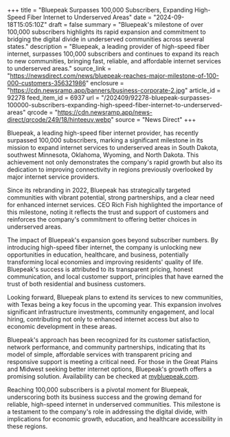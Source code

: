+++
title = "Bluepeak Surpasses 100,000 Subscribers, Expanding High-Speed Fiber Internet to Underserved Areas"
date = "2024-09-18T15:05:10Z"
draft = false
summary = "Bluepeak's milestone of over 100,000 subscribers highlights its rapid expansion and commitment to bridging the digital divide in underserved communities across several states."
description = "Bluepeak, a leading provider of high-speed fiber internet, surpasses 100,000 subscribers and continues to expand its reach to new communities, bringing fast, reliable, and affordable internet services to underserved areas."
source_link = "https://newsdirect.com/news/bluepeak-reaches-major-milestone-of-100-000-customers-356321986"
enclosure = "https://cdn.newsramp.app/banners/business-corporate-2.jpg"
article_id = 92278
feed_item_id = 6937
url = "/202409/92278-bluepeak-surpasses-100000-subscribers-expanding-high-speed-fiber-internet-to-underserved-areas"
qrcode = "https://cdn.newsramp.app/news-direct/qrcode/249/18/hinteeuv.webp"
source = "News Direct"
+++

<p>Bluepeak, a leading high-speed fiber internet provider, has recently surpassed 100,000 subscribers, marking a significant milestone in its mission to expand internet services to underserved areas in South Dakota, southwest Minnesota, Oklahoma, Wyoming, and North Dakota. This achievement not only demonstrates the company's rapid growth but also its dedication to improving connectivity in regions previously overlooked by major internet service providers.</p><p>Since its rebranding in 2022, Bluepeak has strategically targeted communities with vibrant potential, strong partnerships, and a clear need for enhanced internet services. CEO Rich Fish highlighted the importance of this milestone, noting it reflects the trust and support of customers and reinforces the company's commitment to offering better choices in underserved areas.</p><p>The impact of Bluepeak's expansion goes beyond subscriber numbers. By introducing high-speed fiber internet, the company is unlocking new opportunities in education, healthcare, and business, potentially transforming local economies and improving residents' quality of life. Bluepeak's success is attributed to its transparent pricing, honest communication, and local customer support, principles that have earned the trust of both residential and business customers.</p><p>Looking forward, Bluepeak plans to extend its services to new communities, with Texas being a key focus in the upcoming year. This expansion involves significant infrastructure investments, community engagement, and local hiring, contributing not only to enhanced internet access but also to economic development in these areas.</p><p>Bluepeak's approach has been recognized for its customer satisfaction, network performance, and community partnerships, indicating that its model of simple, affordable services with transparent pricing and responsive support is meeting a critical need. For those in the Great Plains and Midwest seeking better internet options, Bluepeak's growth offers a promising solution. Availability can be checked at <a href='https://mybluepeak.com' rel='nofollow' target='_blank'>mybluepeak.com</a>.</p><p>Reaching 100,000 subscribers is a pivotal moment for Bluepeak, underscoring both its business success and the growing demand for reliable, high-speed internet in underserved communities. This milestone is a testament to the company's role in addressing the digital divide, with implications for economic growth, education, and healthcare accessibility in these regions.</p>